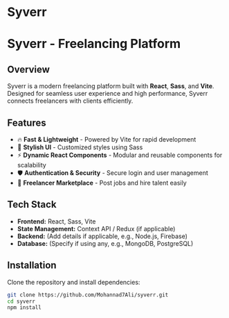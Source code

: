 # Syverr
# Syverr - Freelancing Platform

## Overview
Syverr is a modern freelancing platform built with **React**, **Sass**, and **Vite**. Designed for seamless user experience and high performance, Syverr connects freelancers with clients efficiently.

## Features
- 🔥 **Fast & Lightweight** - Powered by Vite for rapid development
- 🎨 **Stylish UI** - Customized styles using Sass
- ⚡ **Dynamic React Components** - Modular and reusable components for scalability
- 🛡️ **Authentication & Security** - Secure login and user management
- 🚀 **Freelancer Marketplace** - Post jobs and hire talent easily

## Tech Stack
- **Frontend:** React, Sass, Vite
- **State Management:** Context API / Redux (if applicable)
- **Backend:** (Add details if applicable, e.g., Node.js, Firebase)
- **Database:** (Specify if using any, e.g., MongoDB, PostgreSQL)

## Installation
Clone the repository and install dependencies:

```sh
git clone https://github.com/Mohannad7Ali/syverr.git
cd syverr
npm install